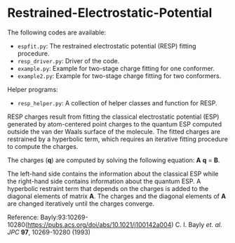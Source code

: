 Restrained-Electrostatic-Potential
==================================

The following codes are available:
- `espfit.py`: The restrained electrostatic potential (RESP) fitting procedure.
- `resp_driver.py`: Driver of the code.
- `example.py`: Example for two-stage charge fitting for one conformer.
- `example2.py`: Example for two-stage charge fitting for two conformers.

Helper programs:
- `resp_helper.py`: A collection of helper classes and function for RESP. 

RESP charges result from fitting the classical electrostatic potential (ESP)
generated by atom-centered point charges to the quantum ESP computed outside
the van der Waals surface of the molecule. The fitted charges are restrained
by a hyperbolic term, which requires an iterative fitting procedure to compute
the charges.

The charges (**q**) are computed by solving the following equation:
**A** **q** = **B**.

The left-hand side contains the information about the classical ESP while the
right-hand side contains information about the quantum ESP.
A hyperbolic restraint term that depends on the charges is added to the diagonal
elements of matrix **A**. The charges and the diagonal elements of **A** are
changed iteratively until the charges converge.

Reference:
Bayly:93:10269-10280(https://pubs.acs.org/doi/abs/10.1021/j100142a004) C. I. Bayly *et. al.* *JPC* **97**, 10269-10280 (1993)
